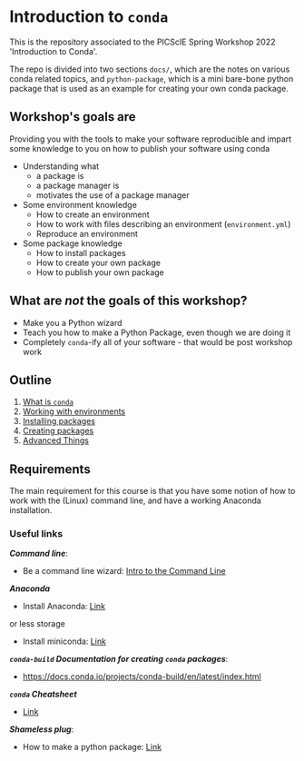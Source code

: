 # Introduction to `conda`

This is the repository associated to the PICScIE Spring Workshop 2022 
'Introduction to Conda'.

The repo is divided into two sections `docs/`, which are the notes on various 
conda related topics, and `python-package`, which is a mini bare-bone python
package that is used as an example for creating your own conda package.

## Workshop's goals are

Providing you with the tools to make your software reproducible and impart 
some knowledge to you on how to publish your software using conda

* Understanding what
    * a package is
    * a package manager is
    * motivates the use of a package manager
* Some environment knowledge
    * How to create an environment 
    * How to work with files describing an environment (`environment.yml`)
    * Reproduce an environment
* Some package knowledge
    * How to install packages
    * How to create your own package
    * How to publish your own package

## What are ***not*** the goals of this workshop?

* Make you a Python wizard
* Teach you how to make a Python Package, even though we are doing it
* Completely `conda`-ify all of your software - that would be post workshop work

## Outline

1. [What is `conda`](docs/what-is-conda.md)
2. [Working with environments](docs/environments.md)
3. [Installing packages](docs/installing-packages.md)
4. [Creating packages](docs/creating-a-conda-package.md)
5. [Advanced Things](docs/)

## Requirements

The main requirement for this course is that you have some notion of how to work
with the (Linux) command line, and have a working Anaconda installation.

### Useful links

***Command line***:
* Be a command line wizard: [Intro to the Command Line](https://github.com/gabeclass/introcmdline)

***Anaconda***
* Install Anaconda: [Link](https://docs.anaconda.com/anaconda/install/index.html)

or less storage
* Install miniconda: [Link](https://docs.conda.io/en/latest/miniconda.html)

***`conda-build` Documentation for creating `conda` packages***:
* https://docs.conda.io/projects/conda-build/en/latest/index.html

***`conda` Cheatsheet***
* [Link](https://docs.conda.io/projects/conda/en/4.6.0/_downloads/52a95608c49671267e40c689e0bc00ca/conda-cheatsheet.pdf)

***Shameless plug***:
* How to make a python package: [Link](https://lsawade.github.io/how_to_make_a_python_package/index.html)


